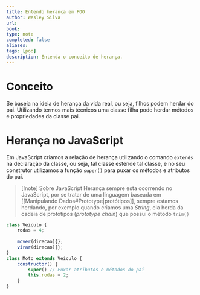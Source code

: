 ```yaml
---
title: Entendo herança em POO
author: Wesley Silva
url:
book:
type: note
completed: false
aliases:
tags: [poo]
description: Entenda o conceito de herança. 
---
```

# Conceito
Se baseia na ideia de herança da vida real, ou seja, filhos podem herdar do pai. Utilizando termos mais técnicos uma classe filha pode herdar métodos e propriedades da classe pai.

# Herança no JavaScript
Em JavaScript criamos a relação de herança utilizando o comando `extends` na declaração da classe, ou seja, tal classe estende tal classe, e no seu construtor utilizamos a função `super()` para puxar os métodos e atributos do pai.

>[!note] Sobre JavaScript
>Herança sempre esta ocorrendo no JavaScript, por se tratar de uma linguagem baseada em [[Manipulando Dados#Prototype|protótipos]], sempre estamos herdando, por exemplo quando criamos uma _String_, ela herda da cadeia de protótipos (_prototype chain_) que possui o método `trim()`  

```js
class Veiculo {
	rodas = 4;
	
	mover(direcao){};
	virar(direcao){};
}
class Moto extends Veiculo {
	constructor() {
		super() // Puxar atributos e métodos do pai
		this.rodas = 2;
	}
}
```